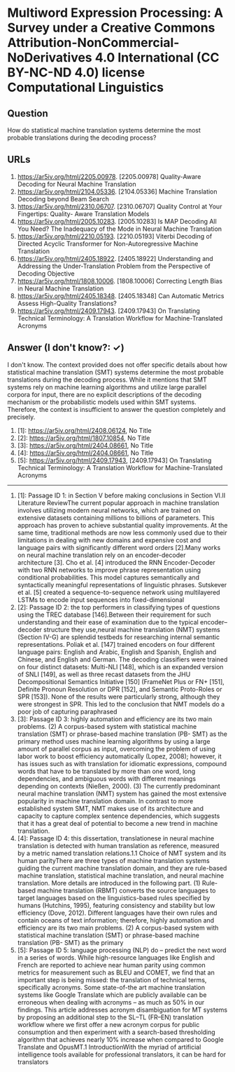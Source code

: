# Multiword Expression Processing: A Survey under a Creative Commons Attribution-NonCommercial-NoDerivatives 4.0 International (CC BY-NC-ND 4.0) license Computational Linguistics

## Question

How do statistical machine translation systems determine the most probable translations during the decoding process?

## URLs

1. https://ar5iv.org/html/2205.00978. [2205.00978] Quality-Aware Decoding for Neural Machine Translation
2. https://ar5iv.org/html/2104.05336. [2104.05336] Machine Translation Decoding beyond Beam Search
3. https://ar5iv.org/html/2310.06707. [2310.06707] Quality Control at Your Fingertips: Quality- Aware Translation Models
4. https://ar5iv.org/html/2005.10283. [2005.10283] Is MAP Decoding All You Need? The Inadequacy of the Mode in Neural Machine Translation
5. https://ar5iv.org/html/2210.05193. [2210.05193] Viterbi Decoding of Directed Acyclic Transformer for Non-Autoregressive Machine Translation
6. https://ar5iv.org/html/2405.18922. [2405.18922] Understanding and Addressing the Under-Translation Problem from the Perspective of Decoding Objective
7. https://ar5iv.org/html/1808.10006. [1808.10006] Correcting Length Bias in Neural Machine Translation
8. https://ar5iv.org/html/2405.18348. [2405.18348] Can Automatic Metrics Assess High-Quality Translations?
9. https://ar5iv.org/html/2409.17943. [2409.17943] On Translating Technical Terminology: A Translation Workflow for Machine-Translated Acronyms

## Answer (I don't know?: ✓)

I don't know. The context provided does not offer specific details about how statistical machine translation (SMT) systems determine the most probable translations during the decoding process. While it mentions that SMT systems rely on machine learning algorithms and utilize large parallel corpora for input, there are no explicit descriptions of the decoding mechanism or the probabilistic models used within SMT systems. Therefore, the context is insufficient to answer the question completely and precisely.

1. [1]:  https://ar5iv.org/html/2408.06124, No Title
2. [2]:  https://ar5iv.org/html/1807.10854, No Title
3. [3]:  https://ar5iv.org/html/2404.08661, No Title
4. [4]:  https://ar5iv.org/html/2404.08661, No Title
5. [5]:  https://ar5iv.org/html/2409.17943, [2409.17943] On Translating Technical Terminology: A Translation Workflow for Machine-Translated Acronyms
---
1. [1]:  Passage ID 1: in Section V before making conclusions in Section VI.II Literature ReviewThe current popular approach in machine translation involves utilizing modern neural networks, which are trained on extensive datasets containing millions to billions of parameters. This approach has proven to achieve substantial quality improvements. At the same time, traditional methods are now less commonly used due to their limitations in dealing with new domains and expensive cost and language pairs with significantly different word orders [2].Many works on neural machine translation rely on an encoder-decoder architecture [3]. Cho et al. [4] introduced the RNN Encoder-Decoder with two RNN networks to improve phrase representation using conditional probabilities. This model captures semantically and syntactically meaningful representations of linguistic phrases. Sutskever et al. [5] created a sequence-to-sequence network using multilayered LSTMs to encode input sequences into fixed-dimensional
2. [2]:  Passage ID 2: the top performers in classifying types of questions using the TREC database [146].Between their requirement for such understanding and their ease of examination due to the typical encoder–decoder structure they use,neural machine translation (NMT) systems (Section IV-G) are splendid testbeds for researching internal semantic representations. Poliak et al. [147] trained encoders on four different language pairs: English and Arabic, English and Spanish, English and Chinese, and English and German. The decoding classifiers were trained on four distinct datasets: Multi-NLI [148], which is an expanded version of SNLI [149], as well as three recast datasets from the JHU Decompositional Semantics Initiative [150] (FrameNet Plus or FN+ [151], Definite Pronoun Resolution or DPR [152], and Semantic Proto-Roles or SPR [153]). None of the results were particularly strong, although they were strongest in SPR. This led to the conclusion that NMT models do a poor job of capturing paraphrased
3. [3]:  Passage ID 3: highly automation and efficiency are its two main problems. (2) A corpus-based system with statistical machine translation (SMT) or phrase-based machine translation (PB- SMT) as the primary method uses machine learning algorithms by using a large amount of parallel corpus as input, overcoming the problem of using labor work to boost efficiency automatically (Lopez, 2008); however, it has issues such as with translation for idiomatic expressions, compound words that have to be translated by more than one word, long dependencies, and ambiguous words with different meanings depending on contexts (Nießen, 2000). (3) The currently predominant neural machine translation (NMT) system has gained the most extensive popularity in machine translation domain. In contrast to more established system SMT, NMT makes use of its architecture and capacity to capture complex sentence dependencies, which suggests that it has a great deal of potential to become a new trend in machine translation.
4. [4]:  Passage ID 4: this dissertation, translationese in neural machine translation is detected with human translation as reference, measured by a metric named translation relations.1.1 Choice of NMT system and its human parityThere are three types of machine translation systems guiding the current machine translation domain, and they are rule-based machine translation, statistical machine translation, and neural machine translation. More details are introduced in the following part. (1) Rule-based machine translation (RBMT) converts the source languages to target languages based on the linguistics-based rules specified by humans (Hutchins, 1995), featuring consistency and stability but low efficiency (Dove, 2012). Different languages have their own rules and contain oceans of text information; therefore, highly automation and efficiency are its two main problems. (2) A corpus-based system with statistical machine translation (SMT) or phrase-based machine translation (PB- SMT) as the primary
5. [5]:  Passage ID 5: language processing (NLP) do – predict the next word in a series of words. While high-resource languages like English and French are reported to achieve near human parity using common metrics for measurement such as BLEU and COMET, we find that an important step is being missed: the translation of technical terms, specifically acronyms. Some state-of-the art machine translation systems like Google Translate which are publicly available can be erroneous when dealing with acronyms – as much as 50% in our findings. This article addresses acronym disambiguation for MT systems by proposing an additional step to the SL–TL (FR–EN) translation workflow where we first offer a new acronym corpus for public consumption and then experiment with a search-based thresholding algorithm that achieves nearly 10% increase when compared to Google Translate and OpusMT.1 IntroductionWith the myriad of artificial intelligence tools available for professional translators, it can be hard for translators